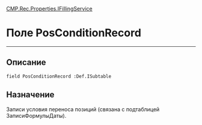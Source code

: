 ﻿---
Link: CMP.Rec.Properties.IFillingService.@PosConditionRecord
---

<!---  Навигация
[Имя проекта](#) :
-->
[CMP.Rec.Properties.IFillingService](Default)

# Поле PosConditionRecord
---

## Описание

    field PosConditionRecord :Def.ISubtable

<!--
## Аргументы{#Args}

### Аргумент1

Описание аргумента 1
-->

## Назначение

Записи условия переноса позиций (связана с подтаблицей ЗаписиФормулыДаты).

<!--
## Пример

    PosConditionRecord...
-->

